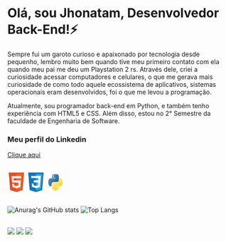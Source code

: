 # Olá, sou Jhonatam, Desenvolvedor Back-End!⚡

<p>Sempre fui um garoto curioso e apaixonado por tecnologia desde pequenho, lembro muito bem quando tive meu primeiro contato com ela quando meu pai me deu um Playstation 2 rs. Através dele, criei a curiosidade acessar computadores e celulares, o que me gerava mais curiosidade de como todo aquele ecossistema de aplicativos, sistemas operacionais eram desenvolvidos, foi o que me levou a programação.</p>

<p>Atualmente, sou programador back-end em Python, e também tenho experiência com HTML5 e CSS. Além disso, estou no 2° Semestre da faculdade de Engenharia de Software.</p>


<h3>Meu perfil do Linkedin</h3>
<p><a href="https://www.linkedin.com/in/jhonatam-dantas/" target="_self">Clique aqui</a></p>

<div style="display: inline_block"><br>
  <img align="center" alt="Jhonatam-HTML" height="45" width="40" src="https://raw.githubusercontent.com/devicons/devicon/master/icons/html5/html5-original.svg">
  <img align="center" alt="Jhonatam-CSS" height="45" width="40" src="https://raw.githubusercontent.com/devicons/devicon/master/icons/css3/css3-original.svg">
  <img align="center" alt="Jhonatam-Python" height="45" width="40" src="https://raw.githubusercontent.com/devicons/devicon/master/icons/python/python-original.svg">

</div>

<br>


![Anurag's GitHub stats](https://github-readme-stats.vercel.app/api?username=jhonatamdantas&theme=aura_dark&show_icons=true&include_all_comits=true&locale=pt-br)
![Top Langs](https://github-readme-stats.vercel.app/api/top-langs/?username=jhonatamdantas&theme=aura_dark&show_icons=true&include_all_comits=true&locale=pt-br)


<br>

<div>
  <a href="https://www.instagram.com/jmx_ed/" target="_blank"><img src="https://img.shields.io/badge/-Instagram-%23E4405F?style=for-the-badge&logo=instagram&logoColor=white" target="_blank"></a>
  <a href = "jhonatam.dts@gmail.com"><img src="https://img.shields.io/badge/-Gmail-%23333?style=for-the-badge&logo=gmail&logoColor=white" target="_blank"></a>
  <a href="https://www.linkedin.com/in/jhonatam-dantas/" target="_blank"><img src="https://img.shields.io/badge/-LinkedIn-%230077B5?style=for-the-badge&logo=linkedin&logoColor=white" target="_blank"></a> 
</div>
